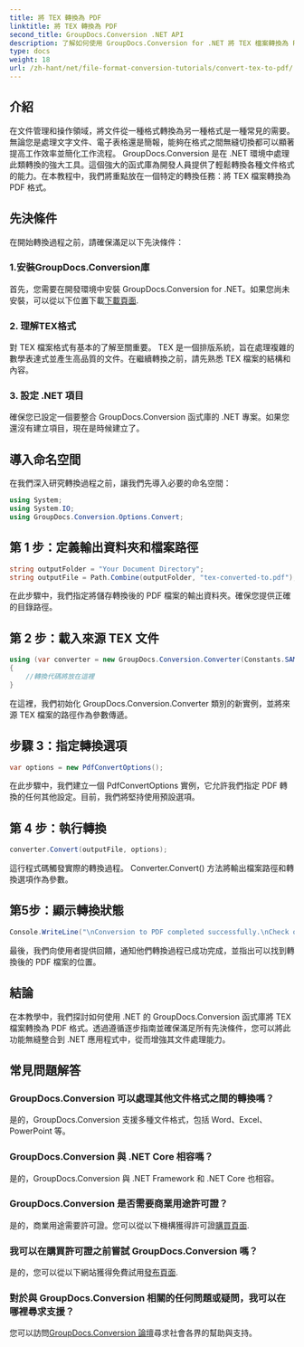 ```yaml
---
title: 將 TEX 轉換為 PDF
linktitle: 將 TEX 轉換為 PDF
second_title: GroupDocs.Conversion .NET API
description: 了解如何使用 GroupDocs.Conversion for .NET 將 TEX 檔案轉換為 PDF 格式。無縫文檔格式轉換的簡單步驟。
type: docs
weight: 18
url: /zh-hant/net/file-format-conversion-tutorials/convert-tex-to-pdf/
---
```

## 介紹
在文件管理和操作領域，將文件從一種格式轉換為另一種格式是一種常見的需要。無論您是處理文字文件、電子表格還是簡報，能夠在格式之間無縫切換都可以顯著提高工作效率並簡化工作流程。
GroupDocs.Conversion 是在 .NET 環境中處理此類轉換的強大工具。這個強大的函式庫為開發人員提供了輕鬆轉換各種文件格式的能力。在本教程中，我們將重點放在一個特定的轉換任務：將 TEX 檔案轉換為 PDF 格式。
## 先決條件
在開始轉換過程之前，請確保滿足以下先決條件：
### 1.安裝GroupDocs.Conversion庫
首先，您需要在開發環境中安裝 GroupDocs.Conversion for .NET。如果您尚未安裝，可以從以下位置下載[下載頁面](https://releases.groupdocs.com/conversion/net/).
### 2. 理解TEX格式
對 TEX 檔案格式有基本的了解至關重要。 TEX 是一個排版系統，旨在處理複雜的數學表達式並產生高品質的文件。在繼續轉換之前，請先熟悉 TEX 檔案的結構和內容。
### 3. 設定 .NET 項目
確保您已設定一個要整合 GroupDocs.Conversion 函式庫的 .NET 專案。如果您還沒有建立項目，現在是時候建立了。

## 導入命名空間
在我們深入研究轉換過程之前，讓我們先導入必要的命名空間：
```csharp
using System;
using System.IO;
using GroupDocs.Conversion.Options.Convert;
```
## 第 1 步：定義輸出資料夾和檔案路徑
```csharp
string outputFolder = "Your Document Directory";
string outputFile = Path.Combine(outputFolder, "tex-converted-to.pdf");
```
在此步驟中，我們指定將儲存轉換後的 PDF 檔案的輸出資料夾。確保您提供正確的目錄路徑。
## 第 2 步：載入來源 TEX 文件
```csharp
using (var converter = new GroupDocs.Conversion.Converter(Constants.SAMPLE_TEX))
{
    //轉換代碼將放在這裡
}
```
在這裡，我們初始化 GroupDocs.Conversion.Converter 類別的新實例，並將來源 TEX 檔案的路徑作為參數傳遞。
## 步驟 3：指定轉換選項
```csharp
var options = new PdfConvertOptions();
```
在此步驟中，我們建立一個 PdfConvertOptions 實例，它允許我們指定 PDF 轉換的任何其他設定。目前，我們將堅持使用預設選項。
## 第 4 步：執行轉換
```csharp
converter.Convert(outputFile, options);
```
這行程式碼觸發實際的轉換過程。 Converter.Convert() 方法將輸出檔案路徑和轉換選項作為參數。
## 第5步：顯示轉換狀態
```csharp
Console.WriteLine("\nConversion to PDF completed successfully.\nCheck output in {0}", outputFolder);
```
最後，我們向使用者提供回饋，通知他們轉換過程已成功完成，並指出可以找到轉換後的 PDF 檔案的位置。

## 結論
在本教學中，我們探討如何使用 .NET 的 GroupDocs.Conversion 函式庫將 TEX 檔案轉換為 PDF 格式。透過遵循逐步指南並確保滿足所有先決條件，您可以將此功能無縫整合到 .NET 應用程式中，從而增強其文件處理能力。
## 常見問題解答
### GroupDocs.Conversion 可以處理其他文件格式之間的轉換嗎？
是的，GroupDocs.Conversion 支援多種文件格式，包括 Word、Excel、PowerPoint 等。
### GroupDocs.Conversion 與 .NET Core 相容嗎？
是的，GroupDocs.Conversion 與 .NET Framework 和 .NET Core 也相容。
### GroupDocs.Conversion 是否需要商業用途許可證？
是的，商業用途需要許可證。您可以從以下機構獲得許可證[購買頁面](https://purchase.groupdocs.com/buy).
### 我可以在購買許可證之前嘗試 GroupDocs.Conversion 嗎？
是的，您可以從以下網站獲得免費試用[發布頁面](https://releases.groupdocs.com/).
### 對於與 GroupDocs.Conversion 相關的任何問題或疑問，我可以在哪裡尋求支援？
您可以訪問[GroupDocs.Conversion 論壇](https://forum.groupdocs.com/c/conversion/11)尋求社會各界的幫助與支持。